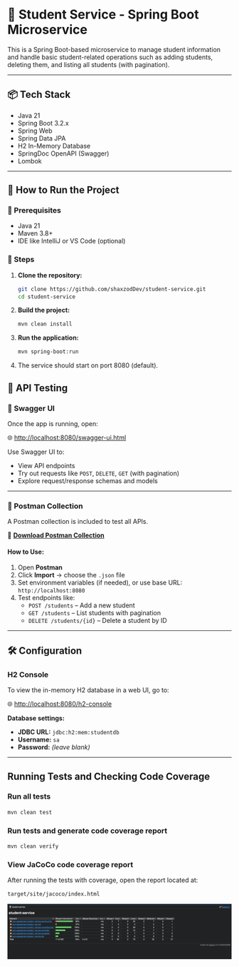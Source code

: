 # 🏫 Student Service - Spring Boot Microservice

This is a Spring Boot-based microservice to manage student information and handle basic student-related operations such as adding students, deleting them, and listing all students (with pagination).

---

## 📦 Tech Stack

- Java 21
- Spring Boot 3.2.x
- Spring Web
- Spring Data JPA
- H2 In-Memory Database
- SpringDoc OpenAPI (Swagger)
- Lombok

---

## 🚀 How to Run the Project

### 🔧 Prerequisites

- Java 21
- Maven 3.8+
- IDE like IntelliJ or VS Code (optional)

### 🏁 Steps

1. **Clone the repository:**
   ```bash
   git clone https://github.com/shaxzodDev/student-service.git
   cd student-service
   
2. **Build the project:**
    ```bash
   mvn clean install

3. **Run the application:**
    ```bash
   mvn spring-boot:run

4. The service should start on port 8080 (default).

## 🧪 API Testing

### 📘 Swagger UI

Once the app is running, open:

🌐 [http://localhost:8080/swagger-ui.html](http://localhost:8080/swagger-ui.html)

Use Swagger UI to:
- View API endpoints
- Try out requests like `POST`, `DELETE`, `GET` (with pagination)
- Explore request/response schemas and models

---

### 📮 Postman Collection

A Postman collection is included to test all APIs.

🧾 **[Download Postman Collection](https://drive.google.com/file/d/1g4xmNcZw0adki_hMFGd8QuerdwW0Wmpf/view?usp=sharing)**

#### How to Use:

1. Open **Postman**
2. Click **Import** → choose the `.json` file
3. Set environment variables (if needed), or use base URL: `http://localhost:8080`
4. Test endpoints like:
    - `POST /students` – Add a new student
    - `GET /students` – List students with pagination
    - `DELETE /students/{id}` – Delete a student by ID

---

## 🛠 Configuration

### H2 Console

To view the in-memory H2 database in a web UI, go to:

🌐 [http://localhost:8080/h2-console](http://localhost:8080/h2-console)

**Database settings:**
- **JDBC URL:** `jdbc:h2:mem:studentdb`
- **Username:** `sa`
- **Password:** *(leave blank)*

---

## Running Tests and Checking Code Coverage

### Run all tests
   ```bash
   mvn clean test
   ```

### Run tests and generate code coverage report
   ```bash
   mvn clean verify
   ```

### View JaCoCo code coverage report
After running the tests with coverage, open the report located at:
   ```bash
   target/site/jacoco/index.html
   ```
![img.png](img.png)
